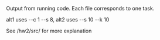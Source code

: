 Output from running code. Each file corresponds to one task.

alt1 uses --c 1 --s 8, alt2 uses --s 10 --k 10

See /hw2/src/ for more explanation
